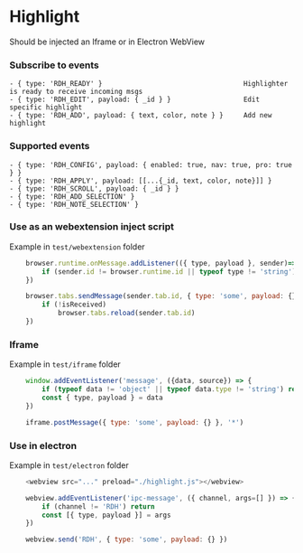 # Highlight
Should be injected an Iframe or in Electron WebView

### Subscribe to events
    - { type: 'RDH_READY' }                                   Highlighter is ready to receive incoming msgs
    - { type: 'RDH_EDIT', payload: { _id } }                  Edit specific highlight
    - { type: 'RDH_ADD', payload: { text, color, note } }     Add new highlight

### Supported events
    - { type: 'RDH_CONFIG', payload: { enabled: true, nav: true, pro: true } }
    - { type: 'RDH_APPLY', payload: [[...{_id, text, color, note}]] }
    - { type: 'RDH_SCROLL', payload: { _id } }
    - { type: 'RDH_ADD_SELECTION' }
    - { type: 'RDH_NOTE_SELECTION' }

### Use as an webextension inject script
Example in `test/webextension` folder

```js
    browser.runtime.onMessage.addListener(({ type, payload }, sender)=>{
        if (sender.id != browser.runtime.id || typeof type != 'string') return
    })

    browser.tabs.sendMessage(sender.tab.id, { type: 'some', payload: {} }, isReceived=>{
        if (!isReceived)
            browser.tabs.reload(sender.tab.id)
    })
```

### Iframe
Example in `test/iframe` folder

```js
    window.addEventListener('message', ({data, source}) => {
        if (typeof data != 'object' || typeof data.type != 'string') return
        const { type, payload } = data
    })

    iframe.postMessage({ type: 'some', payload: {} }, '*')
```

### Use in electron
Example in `test/electron` folder

```js
    <webview src="..." preload="./highlight.js"></webview>

    webview.addEventListener('ipc-message', ({ channel, args=[] }) => {
        if (channel != 'RDH') return
        const [{ type, payload }] = args
    })

    webview.send('RDH', { type: 'some', payload: {} })
```